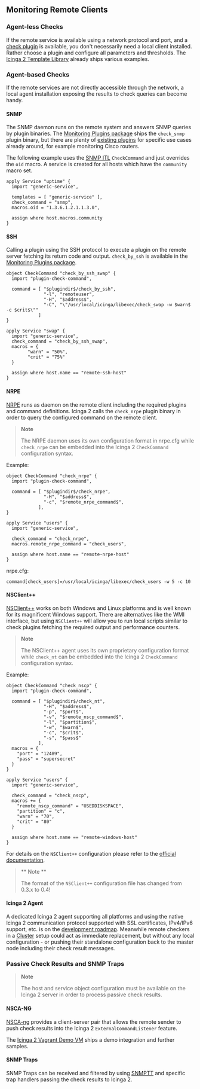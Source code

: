 ## <a id="monitoring-remote-clients"></a> Monitoring Remote Clients

### Agent-less Checks

If the remote service is available using a network protocol and port,
and a [check plugin](#setting-up-check-plugins) is available, you don't
necessarily need a local client installed. Rather choose a plugin and
configure all parameters and thresholds. The [Icinga 2 Template Library](#itl)
already ships various examples.

### Agent-based Checks

If the remote services are not directly accessible through the network, a
local agent installation exposing the results to check queries can
become handy.

#### SNMP

The SNMP daemon runs on the remote system and answers SNMP queries by plugin
binaries. The [Monitoring Plugins package](#setting-up-check-plugins) ships
the `check_snmp` plugin binary, but there are plenty of [existing plugins](#integrate-additional-plugins)
for specific use cases already around, for example monitoring Cisco routers.

The following example uses the [SNMP ITL](#itl-snmp) `CheckCommand` and just
overrides the `oid` macro. A service is created for all hosts which
have the `community` macro set.

    apply Service "uptime" {
      import "generic-service",

      templates = [ "generic-service" ],
      check_command = "snmp",
      macros.oid = "1.3.6.1.2.1.1.3.0",
  
      assign where host.macros.community
    }

#### SSH

Calling a plugin using the SSH protocol to execute a plugin on the remote server fetching
its return code and output. `check_by_ssh` is available in the [Monitoring Plugins package](#setting-up-check-plugins).

    object CheckCommand "check_by_ssh_swap" {
      import "plugin-check-command",

      command = [ "$plugindir$/check_by_ssh",
                  "-l", "remoteuser",
                  "-H", "$address$",
                  "-C", "\"/usr/local/icinga/libexec/check_swap -w $warn$ -c $crit$\""
                ]
    }

    apply Service "swap" {
      import "generic-service",
      check_command = "check_by_ssh_swap",
      macros = {
            "warn" = "50%",
            "crit" = "75%"
      }
      
      assign where host.name == "remote-ssh-host"
    }

#### NRPE

[NRPE](http://docs.icinga.org/latest/en/nrpe.html) runs as daemon on the remote client including
the required plugins and command definitions.
Icinga 2 calls the `check_nrpe` plugin binary in order to query the configured command on the
remote client.

> **Note**
>
> The NRPE daemon uses its own configuration format in nrpe.cfg while `check_nrpe`
> can be embedded into the Icinga 2 `CheckCommand` configuration syntax.

Example:

    object CheckCommand "check_nrpe" {
      import "plugin-check-command",

      command = [ "$plugindir$/check_nrpe",
                  "-H", "$address$",
                  "-c", "$remote_nrpe_command$",
                ],
    }

    apply Service "users" {
      import "generic-service",
  
      check_command = "check_nrpe",
      macros.remote_nrpe_command = "check_users",

      assign where host.name == "remote-nrpe-host"
    }

nrpe.cfg:

    command[check_users]=/usr/local/icinga/libexec/check_users -w 5 -c 10

#### NSClient++

[NSClient++](http://nsclient.org) works on both Windows and Linux platforms and is well
known for its magnificent Windows support. There are alternatives like the WMI interface,
but using `NSClient++` will allow you to run local scripts similar to check plugins fetching
the required output and performance counters.

> **Note**
>
> The NSClient++ agent uses its own proprietary configuration format while `check_nt`
> can be embedded into the Icinga 2 `CheckCommand` configuration syntax.

Example:

    object CheckCommand "check_nscp" {
      import "plugin-check-command",

      command = [ "$plugindir$/check_nt",
                  "-H", "$address$",
                  "-p", "$port$",
                  "-v", "$remote_nscp_command$",
                  "-l", "$partition$",
                  "-w", "$warn$",
                  "-c", "$crit$",
                  "-s", "$pass$"
                ],
      macros = {
        "port" = "12489",
        "pass" = "supersecret"
      }
    }

    apply Service "users" {
      import "generic-service",
  
      check_command = "check_nscp",
      macros += {
        "remote_nscp_command" = "USEDDISKSPACE",
        "partition" = "c",
        "warn" = "70",
        "crit" = "80"
      }

      assign where host.name == "remote-windows-host"
    }

For details on the `NSClient++` configuration please refer to the [official documentation](http://www.nsclient.org/nscp/wiki/doc/configuration/0.4.x).

> ** Note **
> 
> The format of the `NSClient++` configuration file has changed from 0.3.x to 0.4!


#### Icinga 2 Agent

A dedicated Icinga 2 agent supporting all platforms and using the native
Icinga 2 communication protocol supported with SSL certificates, IPv4/IPv6
support, etc. is on the [development roadmap](https://dev.icinga.org/projects/i2?jump=issues).
Meanwhile remote checkers in a [Cluster](#cluster) setup could act as
immediate replacement, but without any local configuration - or pushing
their standalone configuration back to the master node including their check
result messages.

### Passive Check Results and SNMP Traps

> **Note**
>
> The host and service object configuration must be available on the Icinga 2
> server in order to process passive check results.

#### NSCA-NG

[NSCA-ng](http://www.nsca-ng.org) provides a client-server pair that allows the
remote sender to push check results into the Icinga 2 `ExternalCommandListener`
feature.

The [Icinga 2 Vagrant Demo VM](#vagrant) ships a demo integration and further samples.


#### SNMP Traps

SNMP Traps can be received and filtered by using [SNMPTT](http://snmptt.sourceforge.net/) and specific trap handlers
passing the check results to Icinga 2.


